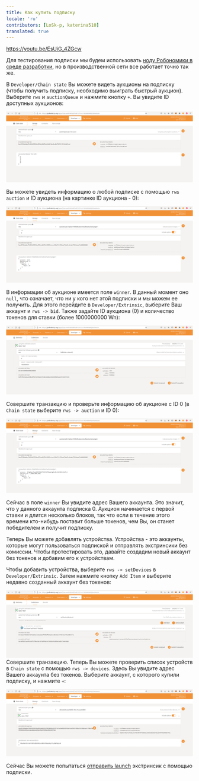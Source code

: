 ```yaml
---
title: Как купить подписку
locale: 'ru' 
contributors: [LoSk-p, katerina510]
translated: true
---
```


https://youtu.be/EsUiG_4ZGcw

Для тестирования подписки мы будем использовать [ноду Робономики в среде разработки](/docs/run-dev-node), но в производственной сети все работает точно так же.

В `Developer/Chain state` Вы можете видеть аукционы на подписку (чтобы получить подписку, необходимо выиграть быстрый аукцион). Выберите `rws` и `auctionQueue` и нажмите кнопку `+`. Вы увидите ID доступных аукционов:

![очередь](./images/dev-node/queue.png)

Вы можете увидеть информацию о любой подписке с помощью `rws` `auction` и ID аукциона (на картинке ID аукциона - 0):

![аукцион](./images/dev-node/auction.png)

В информации об аукционе имеется поле `winner`. В данный момент оно `null`, что означает, что ни у кого нет этой подписки и мы можем ее получить. Для этого перейдите в `Developer/Extrinsic`, выберите Ваш аккаунт и `rws -> bid`. Также задайте ID аукциона (0) и количество токенов для ставки (более 1000000000 Wn):

![ставка](./images/dev-node/bid.png)

Совершите транзакцию и проверьте информацию об аукционе с ID 0 (в `Chain state` выберите `rws -> auction` и ID 0):

![победа](./images/dev-node/auc_win.png)

Сейчас в поле `winner` Вы увидите адрес Вашего аккаунта. Это значит, что у данного аккаунта подписка 0. Аукцион начинается с первой ставки и длится несколько блоков, так что если в течение этого времени кто-нибудь поставит больше токенов, чем Вы, он станет победителем и получит подписку.

Теперь Вы можете добавлять устройства. Устройства - это аккаунты, которые могут пользоваться подпиской и отправлять экстринсики без комиссии. Чтобы протестировать это, давайте создадим новый аккаунт без токенов и добавим его к устройствам.

Чтобы добавить устройства, выберите `rws -> setDevices` в `Developer/Extrinsic`. Затем нажмите кнопку `Add Item` и выберите недавно созданный аккаунт без токенов:  

![добавить устройства](./images/dev-node/set_devices.png)
Совершите транзакцию. Теперь Вы можете проверить список устройств в `Chain state` с помощью `rws -> devices`. Здесь Вы увидите адрес Вашего аккаунта без токенов. Выберите аккаунт, с которого купили подписку, и нажмите `+`:

![устройства](./images/dev-node/devices.png)

Сейчас Вы можете попытаться [отправить launch](/docs/subscription-launch) экстринсик с помощью подписки.
